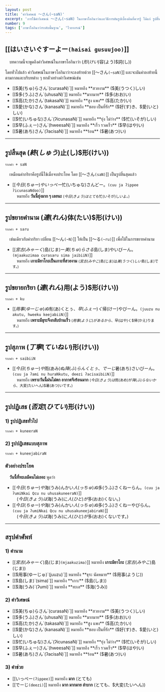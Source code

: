 ```yaml
---
layout: post
title: 'คำวิเศษณ์ ～さん(~saN)'
excerpt: 'การใช้คำวิเศษณ์ ～さん(~saN) ในภาษาโอกินาว่าและวิธีการผันรูปเบื้องต้นที่ควรรู้ ได้แก่ รูปสิ้นสุด รูปขยายนาม รูปขยายกริยา รูปสุภาพ และ รูปปฏิเสธ'
number: 9
tags: ['ภาษาโอกินาว่าระดับพื้นฐาน', 'ไวยากรณ์']
---
```


## [[はいさいぐすーよー`(haisai gusuujoo)`]]

　บทความนี้จะพูดถึงคำวิเศษณ์ในภาษาโอกินาว่า ($形(けい)$容(よう)$詞(し))

โดยทั่วไปแล้ว คำวิเศษณ์ในภาษาโอกินาว่าจะลงท้ายด้วย [[～さん`(~saN)`]] และจะผันคำลงท้ายนี้ตามกาลและบริบทต่าง ๆ ยกตัวอย่างคำวิเศษณ์เช่น

- [[$美(ちゅ)らさん`(curasaN)`]] หมายถึง **สวยงาม** ($美(うつく)しい)
- [[$多(うふ)さん`(uhusaN)`]] หมายถึง **มากมาย** ($多(おお)い)
- [[$高(たか)さん`(takasaN)`]] หมายถึง **สูง แพง** ($高(たか)い)
- [[$愛(かな)さん`(kanasaN)`]] หมายถึง **ชอบ เป็นที่รัก** ($好(す)き、$愛(いと)しい)
- [[$忙(いちゅな)さん`(ʔicunasaN)`]] หมายถึง **ยุ่ง ไม่ว่าง** ($忙(いそが)しい)
- [[$早(ふぇー)さん`(hweesaN)`]] หมายถึง **เร็ว รวดเร็ว** ($早(はや)い)
- [[$暑(あち)さん`(ʔacisaN)`]] หมายถึง **ร้อน** ($暑(あつ)い)

---

## รูปสิ้นสุด ($終(しゅう)$止(し)$形(けい))

```ryu
รากคำ + saN
```

　เหมือนคำกริยาคือรูปนี้ใช้เมื่อจบประโยค โดย [[～さん`(saN)`]] เป็นรูปสิ้นสุดแล้ว

- [[$今日(ちゅー)やいっぺー$忙(いちゅな)さんどー。`(cuu ja ʔippee ʔicunasaNdoo)`]]<br>
    　หมายถึง **วันนี้ยุ่งมาก ๆ เลยนะ** <small>($今日(きょう)はとても$忙(いそが)しいよ。)</small>

---

## รูปขยายคำนาม ($連(れん)$体(たい)$形(けい))

```ryu
รากคำ + saru
```

　เช่นเดียวกับคำกริยา เปลี่ยน [[～ん`(~N)`]] ให้เป็น [[～る`(~ru)`]] เพื่อใช้ในการขยายคำนาม

- [[$宮古(みゃーく)$島(じま)ー$美(ちゅ)らさる$島(しま)やいびーん。`(mjaakuzimaa curasaru sima jaibiiN)`]]<br>
    　หมายถึง **เกาะมิยาโกะเป็นเกาะที่สวยงาม** <small>($宮古(みやこ)$島(じま)は$美(うつく)しい$島(しま)です。)</small>

---

## รูปขยายกริยา ($連(れん)$用(よう)$形(けい))

```ryu
รากคำ + ku
```

- [[$用事(ゆーじゅ)ぬ$有(あ)くとぅ、$早(ふぇー)く$帰(けー)やびーん。`(juuzu nu akutu, hweeku keejabiiN)`]]<br>
    　หมายถึง **เพราะมีธุระจึงกลับบ้านเร็ว** <small>($用事(ようじ)があるから、$早(はや)く$帰(かえ)ります。)</small>

---

## รูปสุภาพ ($丁寧(ていねい)$形(けい))

```ryu
รากคำ + saibiiN
```

- [[$今日(ちゅー)や$雨(あみ)ぬ$降(ふ)らんくとぅ、でーじ$暑(あち)さいびーん。`(cuu ja ʔami nu huraNkutu, deezi ʔacisaibiiN)`]]<br>
    　หมายถึง **เพราะวันนี้ฝนไม่ตก อากาศจึงร้อนมาก** <small>($今日(きょう)は$雨(あめ)が$降(ふ)らないから、$大変(たいへん)$暑(あつ)いです。)</small>

---

## รูปปฏิเสธ ($否定(ひてい)$形(けい))

### 1) รูปปฏิเสธทั่วไป

```ryu
รากคำ + kuneeraN
```

### 2) รูปปฏิเสธแบบสุภาพ

```ryu
รากคำ + kuneejabiraN
```

### ตัวอย่างประโยค

　**วันนี้ที่ทะเลมีคนไม่เยอะ** พูดว่า

- [[$今日(ちゅー)や$海(うみ)んかい$人(っちゅ)ぬ$多(うふ)さくねーらん。`(cuu ja ʔumiNkai Qcu nu uhusakuneeraN)`]]<br>
    　($今日(きょう)は$海(うみ)に$人(ひと)が$多(おお)くない。)
- [[$今日(ちゅー)や$海(うみ)んかい$人(っちゅ)ぬ$多(うふ)さくねーやびらん。`(cuu ja ʔumiNkai Qcu nu uhusakuneejabiraN)`]]<br>
    　($今日(きょう)は$海(うみ)に$人(ひと)が$多(おお)くないです。)

---

## สรุปคำศัพท์

### 1) คำนาม

- [[$宮古(みゃーく)$島(じま)`(mjaakuzima)`]] หมายถึง **เกาะมิยาโกะ** ($宮古(みやこ)$島(じま))
- [[$用事(ゆーじゅ)`(juuzu)`]] หมายถึง **ธุระ นัดหมาย** ($用事(ようじ))
- [[$島(しま)`(sima)`]] หมายถึง **เกาะ** ($島(しま))
- [[$海(うみ)`(ʔumi)`]] หมายถึง **ทะเล** ($海(うみ))

### 2) คำวิเศษณ์

- [[$美(ちゅ)らさん`(curasaN)`]] หมายถึง **สวยงาม** ($美(うつく)しい)
- [[$多(うふ)さん`(uhusaN)`]] หมายถึง **มากมาย** ($多(おお)い)
- [[$高(たか)さん`(takasaN)`]] หมายถึง **สูง แพง** ($高(たか)い)
- [[$愛(かな)さん`(kanasaN)`]] หมายถึง **ชอบ เป็นที่รัก** ($好(す)き、$愛(いと)しい)
- [[$忙(いちゅな)さん`(ʔicunasaN)`]] หมายถึง **ยุ่ง ไม่ว่าง** ($忙(いそが)しい)
- [[$早(ふぇー)さん`(hweesaN)`]] หมายถึง **เร็ว รวดเร็ว** ($早(はや)い)
- [[$暑(あち)さん`(ʔacisaN)`]] หมายถึง **ร้อน** ($暑(あつ)い)

### 3) คำช่วย

- [[いっぺー`(ʔippee)`]] หมายถึง **มาก** (とても)
- [[でーじ`(deezi)`]] หมายถึง **มาก มากมาย ลำบาก** (とても、$大変(たいへん))
